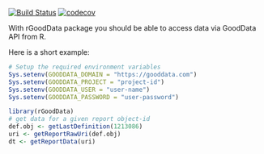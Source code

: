 [![Build Status](https://travis-ci.org/byapparov/rGoodData.svg?branch=master)](https://travis-ci.org/byapparov/rGoodData)
[![codecov](https://codecov.io/gh/byapparov/rGoodData/branch/master/graph/badge.svg)](https://codecov.io/gh/byapparov/rGoodData)


With rGoodData package you should be able to access data via GoodData API from R.

Here is a short example:

```R
# Setup the required environment variables
Sys.setenv(GOODDATA_DOMAIN = "https://gooddata.com")
Sys.setenv(GOODDATA_PROJECT = "project-id")
Sys.setenv(GOODDATA_USER = "user-name")
Sys.setenv(GOODDATA_PASSWORD = "user-password")

library(rGoodData)
# get data for a given report object-id
def.obj <- getLastDefinition(1213086)
uri <- getReportRawUri(def.obj)
dt <- getReportData(uri)

```
